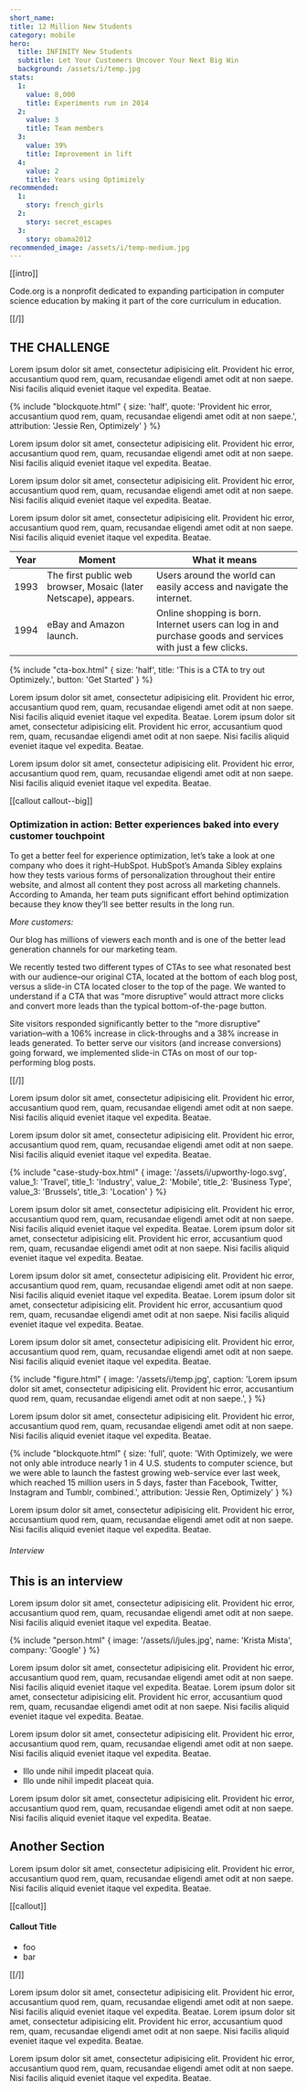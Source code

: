 ```yaml
---
short_name:
title: 12 Million New Students
category: mobile
hero:
  title: INFINITY New Students
  subtitle: Let Your Customers Uncover Your Next Big Win
  background: /assets/i/temp.jpg
stats:
  1:
    value: 8,000
    title: Experiments run in 2014
  2:
    value: 3
    title: Team members
  3:
    value: 39%
    title: Improvement in lift
  4:
    value: 2
    title: Years using Optimizely
recommended:
  1:
    story: french_girls
  2:
    story: secret_escapes
  3:
    story: obama2012
recommended_image: /assets/i/temp-medium.jpg
---
```


[[intro]]

Code.org is a nonprofit dedicated to expanding participation in computer science education by making it part of the core curriculum in education.

[[/]]

## THE CHALLENGE

Lorem ipsum dolor sit amet, consectetur adipisicing elit. Provident hic error, accusantium quod rem, quam, recusandae eligendi amet odit at non saepe. Nisi facilis aliquid eveniet itaque vel expedita. Beatae.

{% include "blockquote.html"
  {
    size: 'half',
    quote: 'Provident hic error, accusantium quod rem, quam, recusandae eligendi amet odit at non saepe.',
    attribution: 'Jessie Ren, Optimizely'
  }
%}

Lorem ipsum dolor sit amet, consectetur adipisicing elit. Provident hic error, accusantium quod rem, quam, recusandae eligendi amet odit at non saepe. Nisi facilis aliquid eveniet itaque vel expedita. Beatae.

Lorem ipsum dolor sit amet, consectetur adipisicing elit. Provident hic error, accusantium quod rem, quam, recusandae eligendi amet odit at non saepe. Nisi facilis aliquid eveniet itaque vel expedita. Beatae.

Lorem ipsum dolor sit amet, consectetur adipisicing elit. Provident hic error, accusantium quod rem, quam, recusandae eligendi amet odit at non saepe. Nisi facilis aliquid eveniet itaque vel expedita. Beatae.

Year  | Moment | What it means
------------- | ------------- | ----------------
1993  | The first public web browser, Mosaic (later Netscape), appears. | Users around the world can easily access and navigate the internet.
1994  | eBay and Amazon launch. | Online shopping is born. Internet users can log in and purchase goods and services with just a few clicks.


<!-- {% include "video.html"
  {
    api_key: 'NwKq3T25SKMK4fLZopFjww'
  }
%}
 -->

{% include "cta-box.html"
  {
    size: 'half',
    title: 'This is a CTA to try out Optimizely.',
    button: 'Get Started'
  }
%}

Lorem ipsum dolor sit amet, consectetur adipisicing elit. Provident hic error, accusantium quod rem, quam, recusandae eligendi amet odit at non saepe. Nisi facilis aliquid eveniet itaque vel expedita. Beatae. Lorem ipsum dolor sit amet, consectetur adipisicing elit. Provident hic error, accusantium quod rem, quam, recusandae eligendi amet odit at non saepe. Nisi facilis aliquid eveniet itaque vel expedita. Beatae.


Lorem ipsum dolor sit amet, consectetur adipisicing elit. Provident hic error, accusantium quod rem, quam, recusandae eligendi amet odit at non saepe. Nisi facilis aliquid eveniet itaque vel expedita. Beatae.

[[callout callout--big]]

### Optimization in action: Better experiences baked into every customer touchpoint

To get a better feel for experience optimization, let’s take a look at one company who does it right–HubSpot. HubSpot’s Amanda Sibley explains how they tests various forms of personalization throughout their entire website, and almost all content they post across all marketing channels. According to Amanda, her team puts significant effort behind optimization because they know they’ll see better results in the long run.

*More customers:*

Our blog has millions of viewers each month and is one of the better lead generation channels for our marketing team.

We recently tested two different types of CTAs to see what resonated best with our audience–our original CTA, located at the bottom of each blog post, versus a slide-in CTA located closer to the top of the page. We wanted to understand if a CTA that was “more disruptive” would attract more clicks and convert more leads than the typical bottom-of-the-page button.

Site visitors responded significantly better to the “more disruptive” variation–with a 106% increase in click-throughs and a 38% increase in leads generated. To better serve our visitors (and increase conversions) going forward, we implemented slide-in CTAs on most of our top-performing blog posts.

[[/]]

Lorem ipsum dolor sit amet, consectetur adipisicing elit. Provident hic error, accusantium quod rem, quam, recusandae eligendi amet odit at non saepe. Nisi facilis aliquid eveniet itaque vel expedita. Beatae.

Lorem ipsum dolor sit amet, consectetur adipisicing elit. Provident hic error, accusantium quod rem, quam, recusandae eligendi amet odit at non saepe. Nisi facilis aliquid eveniet itaque vel expedita. Beatae.

{% include "case-study-box.html"
  {
    image: '/assets/i/upworthy-logo.svg',
    value_1: 'Travel',
    title_1: 'Industry',
    value_2: 'Mobile',
    title_2: 'Business Type',
    value_3: 'Brussels',
    title_3: 'Location'
  }
%}

Lorem ipsum dolor sit amet, consectetur adipisicing elit. Provident hic error, accusantium quod rem, quam, recusandae eligendi amet odit at non saepe. Nisi facilis aliquid eveniet itaque vel expedita. Beatae. Lorem ipsum dolor sit amet, consectetur adipisicing elit. Provident hic error, accusantium quod rem, quam, recusandae eligendi amet odit at non saepe. Nisi facilis aliquid eveniet itaque vel expedita. Beatae.

Lorem ipsum dolor sit amet, consectetur adipisicing elit. Provident hic error, accusantium quod rem, quam, recusandae eligendi amet odit at non saepe. Nisi facilis aliquid eveniet itaque vel expedita. Beatae. Lorem ipsum dolor sit amet, consectetur adipisicing elit. Provident hic error, accusantium quod rem, quam, recusandae eligendi amet odit at non saepe. Nisi facilis aliquid eveniet itaque vel expedita. Beatae.

Lorem ipsum dolor sit amet, consectetur adipisicing elit. Provident hic error, accusantium quod rem, quam, recusandae eligendi amet odit at non saepe. Nisi facilis aliquid eveniet itaque vel expedita. Beatae.

{% include "figure.html"
  {
    image: '/assets/i/temp.jpg',
    caption: 'Lorem ipsum dolor sit amet, consectetur adipisicing elit. Provident hic error, accusantium quod rem, quam, recusandae eligendi amet odit at non saepe.',
  }
%}

Lorem ipsum dolor sit amet, consectetur adipisicing elit. Provident hic error, accusantium quod rem, quam, recusandae eligendi amet odit at non saepe. Nisi facilis aliquid eveniet itaque vel expedita. Beatae.


{% include "blockquote.html"
  {
    size: 'full',
    quote: 'With Optimizely, we were not only able introduce nearly 1 in 4 U.S. students to computer science, but we were able to launch the fastest growing web-service ever last week, which reached 15 million users in 5 days, faster than Facebook, Twitter, Instagram and Tumblr, combined.',
    attribution: 'Jessie Ren, Optimizely'
  }
%}

Lorem ipsum dolor sit amet, consectetur adipisicing elit. Provident hic error, accusantium quod rem, quam, recusandae eligendi amet odit at non saepe. Nisi facilis aliquid eveniet itaque vel expedita. Beatae.


###### Interview

## This is an interview

Lorem ipsum dolor sit amet, consectetur adipisicing elit. Provident hic error, accusantium quod rem, quam, recusandae eligendi amet odit at non saepe. Nisi facilis aliquid eveniet itaque vel expedita. Beatae.

{% include "person.html"
  {
    image: '/assets/i/jules.jpg',
    name: 'Krista Mista',
    company: 'Google'
  }
%}

Lorem ipsum dolor sit amet, consectetur adipisicing elit. Provident hic error, accusantium quod rem, quam, recusandae
eligendi amet odit at non saepe. Nisi facilis aliquid eveniet itaque vel expedita. Beatae. Lorem ipsum dolor sit amet, consectetur adipisicing elit. Provident hic error, accusantium quod rem, quam, recusandae eligendi amet odit at non saepe. Nisi facilis aliquid eveniet itaque vel expedita. Beatae.

Lorem ipsum dolor sit amet, consectetur adipisicing elit. Provident hic error, accusantium quod rem, quam, recusandae eligendi amet odit at non saepe. Nisi facilis aliquid eveniet itaque vel expedita. Beatae.

- Illo unde nihil impedit placeat quia.
- Illo unde nihil impedit placeat quia.

Lorem ipsum dolor sit amet, consectetur adipisicing elit. Provident hic error, accusantium quod rem, quam, recusandae eligendi amet odit at non saepe. Nisi facilis aliquid eveniet itaque vel expedita. Beatae.


## Another Section

Lorem ipsum dolor sit amet, consectetur adipisicing elit. Provident hic error, accusantium quod rem, quam, recusandae eligendi amet odit at non saepe. Nisi facilis aliquid eveniet itaque vel expedita. Beatae.

[[callout]]

#### Callout Title

- foo
- bar

[[/]]

Lorem ipsum dolor sit amet, consectetur adipisicing elit. Provident hic error, accusantium quod rem, quam, recusandae
eligendi amet odit at non saepe. Nisi facilis aliquid eveniet itaque vel expedita. Beatae. Lorem ipsum dolor sit amet, consectetur adipisicing elit. Provident hic error, accusantium quod rem, quam, recusandae eligendi amet odit at non saepe. Nisi facilis aliquid eveniet itaque vel expedita. Beatae.

Lorem ipsum dolor sit amet, consectetur adipisicing elit. Provident hic error, accusantium quod rem, quam, recusandae eligendi amet odit at non saepe. Nisi facilis aliquid eveniet itaque vel expedita. Beatae.

